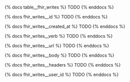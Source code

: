 {% docs table__fhir_writes %}
TODO
{% enddocs %}

{% docs fhir_writes__id %}
TODO
{% enddocs %}

{% docs fhir_writes__created_at %}
TODO
{% enddocs %}

{% docs fhir_writes__verb %}
TODO
{% enddocs %}

{% docs fhir_writes__url %}
TODO
{% enddocs %}

{% docs fhir_writes__body %}
TODO
{% enddocs %}

{% docs fhir_writes__headers %}
TODO
{% enddocs %}

{% docs fhir_writes__user_id %}
TODO
{% enddocs %}
